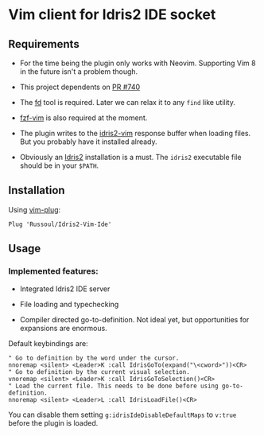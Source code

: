 # Vim client for Idris2 IDE socket

## Requirements
- For the time being the plugin only works with Neovim.
  Supporting Vim 8 in the future isn't a problem though.
  
- This project dependents on [PR #740](https://github.com/idris-lang/Idris2/pull/740)
  
- The [fd](https://github.com/sharkdp/fd) tool is required.
  Later we can relax it to any `find` like utility.

- [fzf-vim](https://github.com/junegunn/fzf.vim) is also required at the moment.

- The plugin writes to the [idris2-vim](https://github.com/edwinb/idris2-vim) response buffer
  when loading files. But you probably have it installed already.
  
- Obviously an [Idris2](https://github.com/idris-lang/Idris2) installation is a must.
  The `idris2` executable file should be in your `$PATH`.
  
## Installation
Using [vim-plug](https://github.com/junegunn/vim-plug):

`Plug 'Russoul/Idris2-Vim-Ide'`

## Usage

### Implemented features:
- Integrated Idris2 IDE server

- File loading and typechecking

- Compiler directed go-to-definition.
  Not ideal yet, but opportunities for expansions are enormous.

Default keybindings are:
```
" Go to definition by the word under the cursor.
nnoremap <silent> <Leader>K :call IdrisGoTo(expand("\<cword>"))<CR>
" Go to definition by the current visual selection.
vnoremap <silent> <Leader>K :call IdrisGoToSelection()<CR>
" Load the current file. This needs to be done before using go-to-definition.
nnoremap <silent> <Leader>L :call IdrisLoadFile()<CR>
```
You can disable them setting `g:idrisIdeDisableDefaultMaps` to `v:true` before the plugin is loaded.
